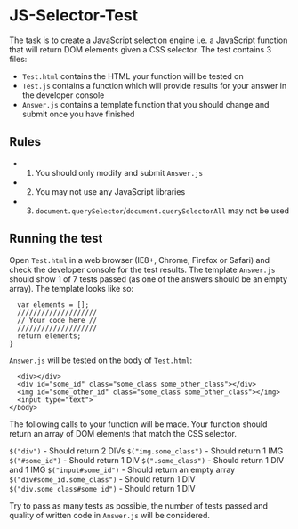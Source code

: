 JS-Selector-Test
======

The task is to create a JavaScript selection engine i.e. a JavaScript function that will return DOM elements given a CSS selector. The test contains 3 files:

- `Test.html` contains the HTML your function will be tested on
- `Test.js` contains a function which will provide results for your answer in the developer console
- `Answer.js` contains a template function that you should change and submit once you have finished

Rules
------
- 1. You should only modify and submit `Answer.js`
- 2. You may not use any JavaScript libraries
- 3. `document.querySelector`/`document.querySelectorAll` may not be used

Running the test
------

Open `Test.html` in a web browser (IE8+, Chrome, Firefox or Safari) and check the developer console for the test results. The template `Answer.js` should show 1 of 7 tests passed (as one of the answers should be an empty array). The template looks like so:

```var $ = function (selector) {
  var elements = [];
  ////////////////////
  // Your code here //
  ////////////////////
  return elements;
}
```

`Answer.js` will be tested on the body of `Test.html`:

```<body>
  <div></div>
  <div id="some_id" class="some_class some_other_class"></div>
  <img id="some_other_id" class="some_class some_other_class"></img>
  <input type="text">
</body>
```

The following calls to your function will be made. Your function should return an array of DOM elements that match the CSS selector.

`$("div")` - Should return 2 DIVs 
`$("img.some_class")` - Should return 1 IMG
`$("#some_id")` - Should return 1 DIV
`$(".some_class")` - Should return 1 DIV and 1 IMG
`$("input#some_id")` - Should return an empty array
`$("div#some_id.some_class")` - Should return 1 DIV
`$("div.some_class#some_id")` - Should return 1 DIV

Try to pass as many tests as possible, the number of tests passed and quality of written code in `Answer.js` will be considered.